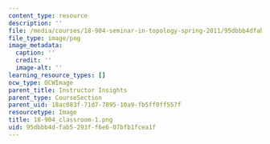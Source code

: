 ```yaml
---
content_type: resource
description: ''
file: /media/courses/18-904-seminar-in-topology-spring-2011/95dbbb4dfab5293ff6e607bfb1fcea1f_18-904_classroom-1.png
file_type: image/png
image_metadata:
  caption: ''
  credit: ''
  image-alt: ''
learning_resource_types: []
ocw_type: OCWImage
parent_title: Instructor Insights
parent_type: CourseSection
parent_uid: 18ac083f-71d7-7895-10a9-fb5ff0ff557f
resourcetype: Image
title: 18-904_classroom-1.png
uid: 95dbbb4d-fab5-293f-f6e6-07bfb1fcea1f
---
```

